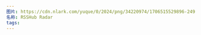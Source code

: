 ```yaml
---
图片: https://cdn.nlark.com/yuque/0/2024/png/34220974/1706515529896-249a08e9-2c77-471c-9654-07cdf713e50d.png
名称: RSSHub Radar
tags:
---
```

